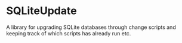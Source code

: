# SQLiteUpdate

A library for upgrading SQLite databases through change scripts and keeping track of which scripts has already run etc.
